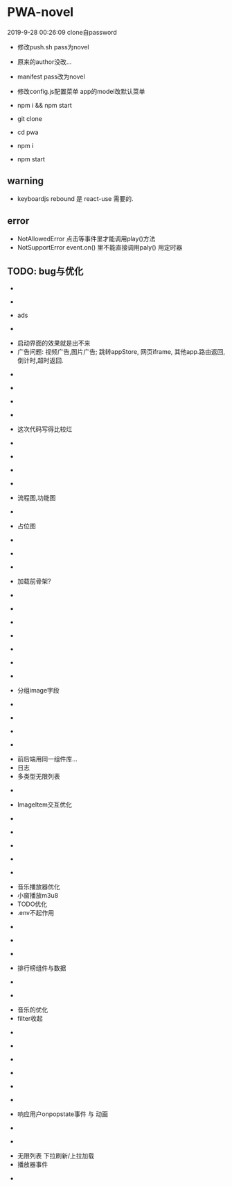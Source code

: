 # PWA-novel
2019-9-28 00:26:09 clone自password

- 修改push.sh pass为novel
- 原来的author没改...
- manifest pass改为novel
- 修改config.js配置菜单 app的model改默认菜单
- npm i && npm start

- git clone
- cd pwa
- npm i
- npm start

## warning
- keyboardjs rebound 是 react-use 需要的.

## error
- NotAllowedError 点击等事件里才能调用play()方法
- NotSupportError event.on() 里不能直接调用paly() 用定时器

## TODO: bug与优化
- ~~~cache~~~
- ~~~fullscreen (video player)~~~
- ads
- ~~~阻止非pwa模式~~~
- 启动界面的效果就是出不来
- 广告问题: 视频广告,图片广告; 跳转appStore, 网页iframe, 其他app.路由返回,倒计时,超时返回.
- ~~~隐藏referer~~~
- ~~~host设置功能~~~
- ~~~access-token过期bug~~~
- ~~~软件锁~~~ ErrorBoundary里怎么触发Observe?
- 这次代码写得比较烂
- ~~~可视化编辑后台~~~
- ~~~章节详情,ui:上一页,下一页~~~
- ~~~开发请求log ~~~
- ~~~未匹配路由没提示~~~
- 流程图,功能图
- ~~~mongo后端接口~~~
- 占位图
- ~~~没global-store没缓存的问题~~~
- ~~~loader得改改.~~~
- ~~~需考虑缓存(size,ttl不是很必要)~~~
- 加载前骨架?
- ~~~page的URL的params解析~~~
- ~~~navi写到context~~~
- ~~~开发面板: 可移动/显示调试的参数~~~
- ~~~歌单里删除歌曲~~~
- ~~~音乐播放器放到外层 top: -1000px,自己写控制按钮~~~
- ~~~不使用橡皮筋效果,自己写(不然得有滚动的地方都加smooth类名~~ 反人类)better-scroll?~~~
- ~~~iframe看小说~~~
- 分组image字段
- ~~~picker和其他组件~~~
- ~~~本地记录~~~
- ~~~Navi渐变~~~
- ~~~手势返回~~~
- 前后端用同一组件库...
- 日志
- 多类型无限列表
- ~~~打包优化大小~~~
- ImageItem交互优化
- ~~~Home的tab路由变化~~~
- ~~~group单页根据name查询~~~
- ~~~统一用resource的model~~~
- ~~~onQueryChange 要放顶层? group fetch后调用一次?~~~
- ~~~重复render的bug group里就带数据? 先做resource的后台~~~
- 音乐播放器优化
- 小窗播放m3u8
- TODO优化
- .env不起作用
- ~~~后台用上react-ueditor~~~
- ~~~MySQL旧数据还原~~~
- ~~~react-use解决重复render问题?~~~
- 排行榜组件与数据
- ~~~持续更新小说~~~
- ~~~loader的逻辑优化~~~
- 音乐的优化
- filter收起
- ~~~loader数据的保持~~~
- ~~~多层覆盖~~~
- ~~~启动用化~~~
- ~~~都放到root目录~~~
- ~~~image-line优化~~~
- ~~~group页参数处理~~~
- 响应用户onpopstate事件 与 动画
- ~~~存储前缀~~~
- ~~~history-record 书架~~~
- 无限列表 下拉刷新/上拉加载
- 播放器事件
- ~~~滑动删除~~~